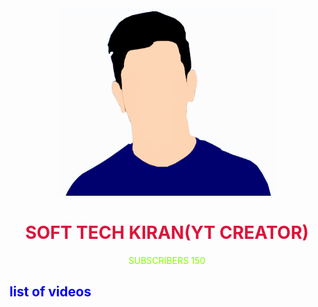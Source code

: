 <html>
  <head>
    <link rel="styesheet" href="style.css"/>
  </head>
  <body>
    <center>
      <img src="SOFT.png" width="350px"height="300px">
    </center>
    <center>
      <h1 style="color:crimson">SOFT TECH KIRAN(YT CREATOR) </h1>
    </center>
     <center>
       <p ><a style="color:chartreuse">SUBSCRIBERS 150</a></p>
    </center>
    <h2 style="color:blue">list of videos </h2>
    
